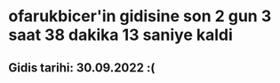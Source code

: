 # ofarukbicer'in gidisine son 2 gun 3 saat 38 dakika 13 saniye kaldi

## Gidis tarihi: 30.09.2022 :(